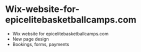 # Wix-website-for-epicelitebasketballcamps.com
- Wix website for epicelitebasketballcamps.com
- New page design
- Bookings, forms, payments
